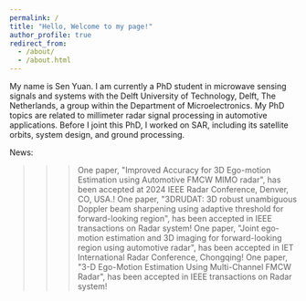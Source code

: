 ```yaml
---
permalink: /
title: "Hello, Welcome to my page!"
author_profile: true
redirect_from: 
  - /about/
  - /about.html
---
```


My name is Sen Yuan. I am currently a PhD student in microwave sensing signals and systems with the Delft University of Technology, Delft, The Netherlands, a group within the Department of Microelectronics. My PhD topics are related to millimeter radar signal processing in automotive applications. Before I joint this PhD, I worked on SAR, including its satellite orbits, system design, and ground processing. 

News: 
>>> One paper, "Improved Accuracy for 3D Ego-motion Estimation using Automotive FMCW MIMO radar", has been accepted at 2024 IEEE Radar Conference, Denver, CO, USA.! 
>>> One paper, "3DRUDAT: 3D robust unambiguous Doppler beam sharpening using adaptive threshold for forward-looking region", has been accepted in IEEE transactions on Radar system! 
>>> One paper, "Joint ego-motion estimation and 3D imaging for forward-looking region using automotive radar", has been accepted in IET International Radar Conference, Chongqing! 
>>> One paper, "3-D Ego-Motion Estimation Using Multi-Channel FMCW Radar", has been accepted in IEEE transactions on Radar system! 



